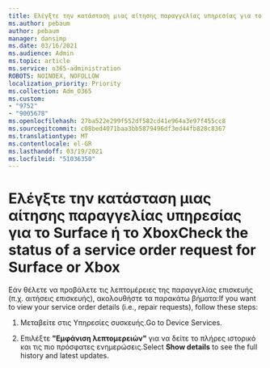 ```yaml
---
title: Ελέγξτε την κατάσταση μιας αίτησης παραγγελίας υπηρεσίας για το Surface ή το Xbox
ms.author: pebaum
author: pebaum
manager: dansimp
ms.date: 03/16/2021
ms.audience: Admin
ms.topic: article
ms.service: o365-administration
ROBOTS: NOINDEX, NOFOLLOW
localization_priority: Priority
ms.collection: Adm_O365
ms.custom:
- "9752"
- "9005678"
ms.openlocfilehash: 27ba522e299f552df582cd41e964a3e97f455cc8
ms.sourcegitcommit: c08bed4071baa3bb5879496df3ed44fb828c8367
ms.translationtype: MT
ms.contentlocale: el-GR
ms.lasthandoff: 03/19/2021
ms.locfileid: "51036350"
---
```

# <a name="check-the-status-of-a-service-order-request-for-surface-or-xbox"></a><span data-ttu-id="4d8f7-102">Ελέγξτε την κατάσταση μιας αίτησης παραγγελίας υπηρεσίας για το Surface ή το Xbox</span><span class="sxs-lookup"><span data-stu-id="4d8f7-102">Check the status of a service order request for Surface or Xbox</span></span>

<span data-ttu-id="4d8f7-103">Εάν θέλετε να προβάλετε τις λεπτομέρειες της παραγγελίας επισκευής (π.χ. αιτήσεις επισκευής), ακολουθήστε τα παρακάτω βήματα:</span><span class="sxs-lookup"><span data-stu-id="4d8f7-103">If you want to view your service order details (i.e., repair requests), follow these steps:</span></span>

1. <span data-ttu-id="4d8f7-104">Μεταβείτε στις Υπηρεσίες συσκευής.</span><span class="sxs-lookup"><span data-stu-id="4d8f7-104">Go to Device Services.</span></span>

1. <span data-ttu-id="4d8f7-105">Επιλέξτε **"Εμφάνιση λεπτομερειών"** για να δείτε το πλήρες ιστορικό και τις πιο πρόσφατες ενημερώσεις.</span><span class="sxs-lookup"><span data-stu-id="4d8f7-105">Select **Show details** to see the full history and latest updates.</span></span>

